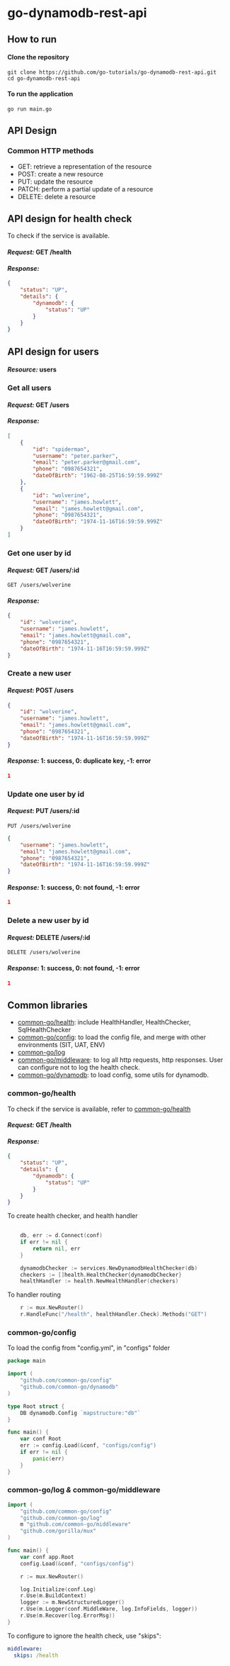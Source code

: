 # go-dynamodb-rest-api

## How to run
#### Clone the repository
```shell
git clone https://github.com/go-tutorials/go-dynamodb-rest-api.git
cd go-dynamodb-rest-api
```

#### To run the application
```shell
go run main.go
```

## API Design
### Common HTTP methods
- GET: retrieve a representation of the resource
- POST: create a new resource
- PUT: update the resource
- PATCH: perform a partial update of a resource
- DELETE: delete a resource

## API design for health check
To check if the service is available.
#### *Request:* GET /health
#### *Response:*
```json
{
    "status": "UP",
    "details": {
        "dynamodb": {
            "status": "UP"
        }
    }
}
```

## API design for users
#### *Resource:* users

### Get all users
#### *Request:* GET /users
#### *Response:*
```json
[
    {
        "id": "spiderman",
        "username": "peter.parker",
        "email": "peter.parker@gmail.com",
        "phone": "0987654321",
        "dateOfBirth": "1962-08-25T16:59:59.999Z"
    },
    {
        "id": "wolverine",
        "username": "james.howlett",
        "email": "james.howlett@gmail.com",
        "phone": "0987654321",
        "dateOfBirth": "1974-11-16T16:59:59.999Z"
    }
]
```

### Get one user by id
#### *Request:* GET /users/:id
```shell
GET /users/wolverine
```
#### *Response:*
```json
{
    "id": "wolverine",
    "username": "james.howlett",
    "email": "james.howlett@gmail.com",
    "phone": "0987654321",
    "dateOfBirth": "1974-11-16T16:59:59.999Z"
}
```

### Create a new user
#### *Request:* POST /users 
```json
{
    "id": "wolverine",
    "username": "james.howlett",
    "email": "james.howlett@gmail.com",
    "phone": "0987654321",
    "dateOfBirth": "1974-11-16T16:59:59.999Z"
}
```
#### *Response:* 1: success, 0: duplicate key, -1: error
```json
1
```

### Update one user by id
#### *Request:* PUT /users/:id
```shell
PUT /users/wolverine
```
```json
{
    "username": "james.howlett",
    "email": "james.howlett@gmail.com",
    "phone": "0987654321",
    "dateOfBirth": "1974-11-16T16:59:59.999Z"
}
```
#### *Response:* 1: success, 0: not found, -1: error
```json
1
```

### Delete a new user by id
#### *Request:* DELETE /users/:id
```shell
DELETE /users/wolverine
```
#### *Response:* 1: success, 0: not found, -1: error
```json
1
```

## Common libraries
- [common-go/health](https://github.com/common-go/health): include HealthHandler, HealthChecker, SqlHealthChecker
- [common-go/config](https://github.com/common-go/config): to load the config file, and merge with other environments (SIT, UAT, ENV)
- [common-go/log](https://github.com/common-go/log)
- [common-go/middleware](https://github.com/common-go/middleware): to log all http requests, http responses. User can configure not to log the health check.
- [common-go/dynamodb](https://github.com/common-go/dynamodb): to load config, some utils for dynamodb.

### common-go/health
To check if the service is available, refer to [common-go/health](https://github.com/common-go/health)
#### *Request:* GET /health
#### *Response:*
```json
{
    "status": "UP",
    "details": {
        "dynamodb": {
            "status": "UP"
        }
    }
}
```
To create health checker, and health handler
```go
	
    db, err := d.Connect(conf)
	if err != nil {
		return nil, err
	}

	dynamodbChecker := services.NewDynamodbHealthChecker(db)
	checkers := []health.HealthChecker{dynamodbChecker}
	healthHandler := health.NewHealthHandler(checkers)
```

To handler routing
```go
	r := mux.NewRouter()
	r.HandleFunc("/health", healthHandler.Check).Methods("GET")
```

### common-go/config
To load the config from "config.yml", in "configs" folder
```go
package main

import (
	"github.com/common-go/config"
	"github.com/common-go/dynamodb"
)

type Root struct {
	DB dynamodb.Config `mapstructure:"db"`
}

func main() {
	var conf Root
	err := config.Load(&conf, "configs/config")
	if err != nil {
		panic(err)
	}
}
```

### common-go/log *&* common-go/middleware
```go
import (
	"github.com/common-go/config"
	"github.com/common-go/log"
	m "github.com/common-go/middleware"
	"github.com/gorilla/mux"
)

func main() {
	var conf app.Root
	config.Load(&conf, "configs/config")

	r := mux.NewRouter()

	log.Initialize(conf.Log)
	r.Use(m.BuildContext)
	logger := m.NewStructuredLogger()
	r.Use(m.Logger(conf.MiddleWare, log.InfoFields, logger))
	r.Use(m.Recover(log.ErrorMsg))
}
```
To configure to ignore the health check, use "skips":
```yaml
middleware:
  skips: /health
```
